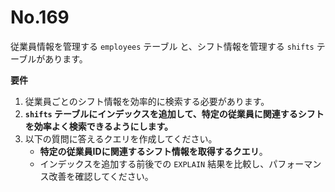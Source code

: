 # No.169

従業員情報を管理する `employees` テーブル と、シフト情報を管理する `shifts` テーブルがあります。

**要件**

1. 従業員ごとのシフト情報を効率的に検索する必要があります。
2. **`shifts` テーブルにインデックスを追加して、特定の従業員に関連するシフトを効率よく検索できるようにします。**
3. 以下の質問に答えるクエリを作成してください。
   - **特定の従業員IDに関連するシフト情報を取得するクエリ**。
   - インデックスを追加する前後での `EXPLAIN` 結果を比較し、パフォーマンス改善を確認してください。
